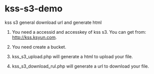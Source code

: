 kss-s3-demo
===========

kss s3 general download url and generate html

1. You need a accessid and accesskey of kss s3. You can get from: http://kss.ksyun.com.

2. You need create a bucket.

3. kss_s3_upload.php will generate a html to upload your file.

4. kss_s3_download_rul.php will generate a url to download your file.



